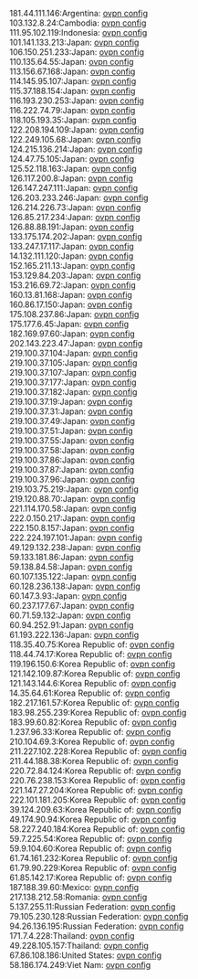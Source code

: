 181.44.111.146:Argentina: [ovpn config](vpn/181_44_111_146.ovpn)  
103.132.8.24:Cambodia: [ovpn config](vpn/103_132_8_24.ovpn)  
111.95.102.119:Indonesia: [ovpn config](vpn/111_95_102_119.ovpn)  
101.141.133.213:Japan: [ovpn config](vpn/101_141_133_213.ovpn)  
106.150.251.233:Japan: [ovpn config](vpn/106_150_251_233.ovpn)  
110.135.64.55:Japan: [ovpn config](vpn/110_135_64_55.ovpn)  
113.156.67.168:Japan: [ovpn config](vpn/113_156_67_168.ovpn)  
114.145.95.107:Japan: [ovpn config](vpn/114_145_95_107.ovpn)  
115.37.188.154:Japan: [ovpn config](vpn/115_37_188_154.ovpn)  
116.193.230.253:Japan: [ovpn config](vpn/116_193_230_253.ovpn)  
116.222.74.79:Japan: [ovpn config](vpn/116_222_74_79.ovpn)  
118.105.193.35:Japan: [ovpn config](vpn/118_105_193_35.ovpn)  
122.208.194.109:Japan: [ovpn config](vpn/122_208_194_109.ovpn)  
122.249.105.68:Japan: [ovpn config](vpn/122_249_105_68.ovpn)  
124.215.136.214:Japan: [ovpn config](vpn/124_215_136_214.ovpn)  
124.47.75.105:Japan: [ovpn config](vpn/124_47_75_105.ovpn)  
125.52.118.163:Japan: [ovpn config](vpn/125_52_118_163.ovpn)  
126.117.200.8:Japan: [ovpn config](vpn/126_117_200_8.ovpn)  
126.147.247.111:Japan: [ovpn config](vpn/126_147_247_111.ovpn)  
126.203.233.246:Japan: [ovpn config](vpn/126_203_233_246.ovpn)  
126.214.226.73:Japan: [ovpn config](vpn/126_214_226_73.ovpn)  
126.85.217.234:Japan: [ovpn config](vpn/126_85_217_234.ovpn)  
126.88.88.191:Japan: [ovpn config](vpn/126_88_88_191.ovpn)  
133.175.174.202:Japan: [ovpn config](vpn/133_175_174_202.ovpn)  
133.247.17.117:Japan: [ovpn config](vpn/133_247_17_117.ovpn)  
14.132.111.120:Japan: [ovpn config](vpn/14_132_111_120.ovpn)  
152.165.211.13:Japan: [ovpn config](vpn/152_165_211_13.ovpn)  
153.129.84.203:Japan: [ovpn config](vpn/153_129_84_203.ovpn)  
153.216.69.72:Japan: [ovpn config](vpn/153_216_69_72.ovpn)  
160.13.81.168:Japan: [ovpn config](vpn/160_13_81_168.ovpn)  
160.86.17.150:Japan: [ovpn config](vpn/160_86_17_150.ovpn)  
175.108.237.86:Japan: [ovpn config](vpn/175_108_237_86.ovpn)  
175.177.6.45:Japan: [ovpn config](vpn/175_177_6_45.ovpn)  
182.169.97.60:Japan: [ovpn config](vpn/182_169_97_60.ovpn)  
202.143.223.47:Japan: [ovpn config](vpn/202_143_223_47.ovpn)  
219.100.37.104:Japan: [ovpn config](vpn/219_100_37_104.ovpn)  
219.100.37.105:Japan: [ovpn config](vpn/219_100_37_105.ovpn)  
219.100.37.107:Japan: [ovpn config](vpn/219_100_37_107.ovpn)  
219.100.37.177:Japan: [ovpn config](vpn/219_100_37_177.ovpn)  
219.100.37.182:Japan: [ovpn config](vpn/219_100_37_182.ovpn)  
219.100.37.19:Japan: [ovpn config](vpn/219_100_37_19.ovpn)  
219.100.37.31:Japan: [ovpn config](vpn/219_100_37_31.ovpn)  
219.100.37.49:Japan: [ovpn config](vpn/219_100_37_49.ovpn)  
219.100.37.51:Japan: [ovpn config](vpn/219_100_37_51.ovpn)  
219.100.37.55:Japan: [ovpn config](vpn/219_100_37_55.ovpn)  
219.100.37.58:Japan: [ovpn config](vpn/219_100_37_58.ovpn)  
219.100.37.86:Japan: [ovpn config](vpn/219_100_37_86.ovpn)  
219.100.37.87:Japan: [ovpn config](vpn/219_100_37_87.ovpn)  
219.100.37.96:Japan: [ovpn config](vpn/219_100_37_96.ovpn)  
219.103.75.219:Japan: [ovpn config](vpn/219_103_75_219.ovpn)  
219.120.88.70:Japan: [ovpn config](vpn/219_120_88_70.ovpn)  
221.114.170.58:Japan: [ovpn config](vpn/221_114_170_58.ovpn)  
222.0.150.217:Japan: [ovpn config](vpn/222_0_150_217.ovpn)  
222.150.8.157:Japan: [ovpn config](vpn/222_150_8_157.ovpn)  
222.224.197.101:Japan: [ovpn config](vpn/222_224_197_101.ovpn)  
49.129.132.238:Japan: [ovpn config](vpn/49_129_132_238.ovpn)  
59.133.181.86:Japan: [ovpn config](vpn/59_133_181_86.ovpn)  
59.138.84.58:Japan: [ovpn config](vpn/59_138_84_58.ovpn)  
60.107.135.122:Japan: [ovpn config](vpn/60_107_135_122.ovpn)  
60.128.236.138:Japan: [ovpn config](vpn/60_128_236_138.ovpn)  
60.147.3.93:Japan: [ovpn config](vpn/60_147_3_93.ovpn)  
60.237.177.67:Japan: [ovpn config](vpn/60_237_177_67.ovpn)  
60.71.59.132:Japan: [ovpn config](vpn/60_71_59_132.ovpn)  
60.94.252.91:Japan: [ovpn config](vpn/60_94_252_91.ovpn)  
61.193.222.136:Japan: [ovpn config](vpn/61_193_222_136.ovpn)  
118.35.40.75:Korea Republic of: [ovpn config](vpn/118_35_40_75.ovpn)  
118.44.74.17:Korea Republic of: [ovpn config](vpn/118_44_74_17.ovpn)  
119.196.150.6:Korea Republic of: [ovpn config](vpn/119_196_150_6.ovpn)  
121.142.109.87:Korea Republic of: [ovpn config](vpn/121_142_109_87.ovpn)  
121.143.144.6:Korea Republic of: [ovpn config](vpn/121_143_144_6.ovpn)  
14.35.64.61:Korea Republic of: [ovpn config](vpn/14_35_64_61.ovpn)  
182.217.161.57:Korea Republic of: [ovpn config](vpn/182_217_161_57.ovpn)  
183.98.255.239:Korea Republic of: [ovpn config](vpn/183_98_255_239.ovpn)  
183.99.60.82:Korea Republic of: [ovpn config](vpn/183_99_60_82.ovpn)  
1.237.96.33:Korea Republic of: [ovpn config](vpn/1_237_96_33.ovpn)  
210.104.69.3:Korea Republic of: [ovpn config](vpn/210_104_69_3.ovpn)  
211.227.102.228:Korea Republic of: [ovpn config](vpn/211_227_102_228.ovpn)  
211.44.188.38:Korea Republic of: [ovpn config](vpn/211_44_188_38.ovpn)  
220.72.84.124:Korea Republic of: [ovpn config](vpn/220_72_84_124.ovpn)  
220.76.238.153:Korea Republic of: [ovpn config](vpn/220_76_238_153.ovpn)  
221.147.27.204:Korea Republic of: [ovpn config](vpn/221_147_27_204.ovpn)  
222.101.181.205:Korea Republic of: [ovpn config](vpn/222_101_181_205.ovpn)  
39.124.209.63:Korea Republic of: [ovpn config](vpn/39_124_209_63.ovpn)  
49.174.90.94:Korea Republic of: [ovpn config](vpn/49_174_90_94.ovpn)  
58.227.240.184:Korea Republic of: [ovpn config](vpn/58_227_240_184.ovpn)  
59.7.225.54:Korea Republic of: [ovpn config](vpn/59_7_225_54.ovpn)  
59.9.104.60:Korea Republic of: [ovpn config](vpn/59_9_104_60.ovpn)  
61.74.161.232:Korea Republic of: [ovpn config](vpn/61_74_161_232.ovpn)  
61.79.90.229:Korea Republic of: [ovpn config](vpn/61_79_90_229.ovpn)  
61.85.142.17:Korea Republic of: [ovpn config](vpn/61_85_142_17.ovpn)  
187.188.39.60:Mexico: [ovpn config](vpn/187_188_39_60.ovpn)  
217.138.212.58:Romania: [ovpn config](vpn/217_138_212_58.ovpn)  
5.137.255.11:Russian Federation: [ovpn config](vpn/5_137_255_11.ovpn)  
79.105.230.128:Russian Federation: [ovpn config](vpn/79_105_230_128.ovpn)  
94.26.136.195:Russian Federation: [ovpn config](vpn/94_26_136_195.ovpn)  
171.7.4.228:Thailand: [ovpn config](vpn/171_7_4_228.ovpn)  
49.228.105.157:Thailand: [ovpn config](vpn/49_228_105_157.ovpn)  
67.86.108.186:United States: [ovpn config](vpn/67_86_108_186.ovpn)  
58.186.174.249:Viet Nam: [ovpn config](vpn/58_186_174_249.ovpn)  
